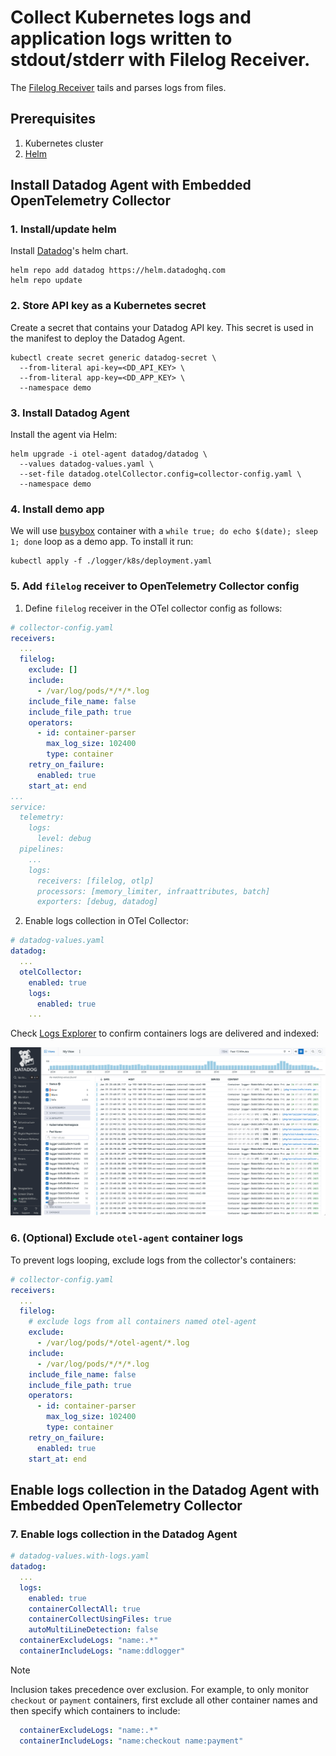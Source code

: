 # Collect Kubernetes logs and application logs written to stdout/stderr with Filelog Receiver.

The [Filelog Receiver](https://github.com/open-telemetry/opentelemetry-collector-contrib/tree/main/receiver/filelogreceiver) tails and parses logs from files.

## Prerequisites

1. Kubernetes cluster
2. [Helm](https://helm.sh/docs/intro/install/)

## Install Datadog Agent with Embedded OpenTelemetry Collector

### 1. Install/update helm

Install [Datadog](https://github.com/DataDog/Helm-charts/)'s helm chart.

```shell
helm repo add datadog https://helm.datadoghq.com
helm repo update
```

### 2. Store API key as a Kubernetes secret

Create a secret that contains your Datadog API key. This secret is used in the manifest to deploy the Datadog Agent.

```shell
kubectl create secret generic datadog-secret \
  --from-literal api-key=<DD_API_KEY> \
  --from-literal app-key=<DD_APP_KEY> \
  --namespace demo
```

### 3. Install Datadog Agent

Install the agent via Helm:

```shell
helm upgrade -i otel-agent datadog/datadog \
  --values datadog-values.yaml \
  --set-file datadog.otelCollector.config=collector-config.yaml \
  --namespace demo
```

### 4. Install demo app

We will use [busybox](https://hub.docker.com/_/busybox) container with a `while true; do echo $(date); sleep 1; done` loop
as a demo app. To install it run:

```shell
kubectl apply -f ./logger/k8s/deployment.yaml
```

### 5. Add `filelog` receiver to OpenTelemetry Collector config

1. Define `filelog` receiver in the OTel collector config as follows:

```yaml
# collector-config.yaml
receivers:
  ...
  filelog:
    exclude: []
    include:
      - /var/log/pods/*/*/*.log
    include_file_name: false
    include_file_path: true
    operators:
      - id: container-parser
        max_log_size: 102400
        type: container
    retry_on_failure:
      enabled: true
    start_at: end
...
service:
  telemetry:
    logs:
      level: debug
  pipelines:
    ...
    logs:
      receivers: [filelog, otlp]
      processors: [memory_limiter, infraattributes, batch]
      exporters: [debug, datadog]
```

2. Enable logs collection in OTel Collector:

```yaml
# datadog-values.yaml
datadog:
  ...
  otelCollector:
    enabled: true
    logs:
      enabled: true
    ...
```

Check [Logs Explorer](https://app.datadoghq.com/logs) to confirm containers logs are delivered and indexed:

![Container logs in Logs Explorer](./assets/2025-01-23_23-49-16.png)

### 6. (Optional) Exclude `otel-agent` container logs

To prevent logs looping, exclude logs from the collector's containers:

```yaml
# collector-config.yaml
receivers:
  ...
  filelog:
    # exclude logs from all containers named otel-agent
    exclude:
      - /var/log/pods/*/otel-agent/*.log
    include:
      - /var/log/pods/*/*/*.log
    include_file_name: false
    include_file_path: true
    operators:
      - id: container-parser
        max_log_size: 102400
        type: container
    retry_on_failure:
      enabled: true
    start_at: end
```

## Enable logs collection in the Datadog Agent with Embedded OpenTelemetry Collector

### 7. Enable logs collection in the Datadog Agent

```yaml
# datadog-values.with-logs.yaml
datadog:
  ...
  logs:
    enabled: true
    containerCollectAll: true
    containerCollectUsingFiles: true
    autoMultiLineDetection: false
  containerExcludeLogs: "name:.*"
  containerIncludeLogs: "name:ddlogger"
```

> [!NOTE]
> Inclusion takes precedence over exclusion. For example, to only monitor `checkout` or `payment` containers, 
> first exclude all other container names and then specify which containers to include:
> ```yaml
>   containerExcludeLogs: "name:.*"
>   containerIncludeLogs: "name:checkout name:payment"
> ```

